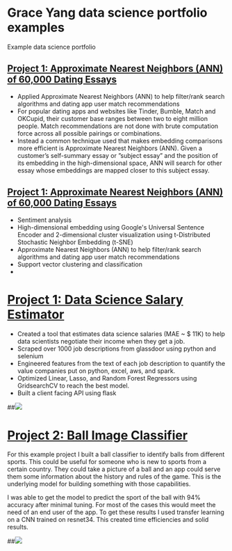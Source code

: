 # Grace Yang data science portfolio examples
Example data science portfolio

## [Project 1: Approximate Nearest Neighbors (ANN) of 60,000 Dating Essays](https://github.com/PlayingNumbers/ds_salary_proj)
* Applied Approximate Nearest Neighbors (ANN) to help filter/rank search algorithms and dating app user match recommendations
* For popular dating apps and websites like Tinder, Bumble, Match and OKCupid, their customer base ranges between two to eight million people. Match recommendations are not done with brute computation force across all possible pairings or combinations.
* Instead a common technique used that makes embedding comparisons more efficient is Approximate Nearest Neighbors (ANN). Given a customer’s self-summary essay or ”subject essay” and the position of its embedding in the high-dimensional space, ANN will search for other essay whose embeddings are mapped closer to this subject essay.


## [Project 1: Approximate Nearest Neighbors (ANN) of 60,000 Dating Essays](https://github.com/PlayingNumbers/ds_salary_proj)
* Sentiment analysis
* High-dimensional embedding using Google's Universal Sentence Encoder and 2-dimensional cluster visualization using t-Distributed Stochastic Neighbor Embedding (t-SNE)
* Approximate Nearest Neighbors (ANN) to help filter/rank search algorithms and dating app user match recommendations
* Support vector clustering and classification
* 

# [Project 1: Data Science Salary Estimator](https://github.com/PlayingNumbers/ds_salary_proj) 
* Created a tool that estimates data science salaries (MAE ~ $ 11K) to help data scientists negotiate their income when they get a job.
* Scraped over 1000 job descriptions from glassdoor using python and selenium
* Engineered features from the text of each job description to quantify the value companies put on python, excel, aws, and spark. 
* Optimized Linear, Lasso, and Random Forest Regressors using GridsearchCV to reach the best model. 
* Built a client facing API using flask 

##![](/images/positions_by_state.png)


# [Project 2: Ball Image Classifier](https://github.com/PlayingNumbers/ball_image_classifier) 
For this example project I built a ball classifier to identify balls from different sports. This could be useful for someone who is new to sports from a certain country. They could take a picture of a ball and an app could serve them some information about the history and rules of the game. This is the underlying model for building something with those capabilities. 

I was able to get the model to predict the sport of the ball with 94% accuracy after minimal tuning. For most of the cases this would meet the need of an end user of the app. To get these results I used transfer learning on a CNN trained on resnet34. This created time efficiencies and solid results. 

##![](/images/matrix_results.png)
